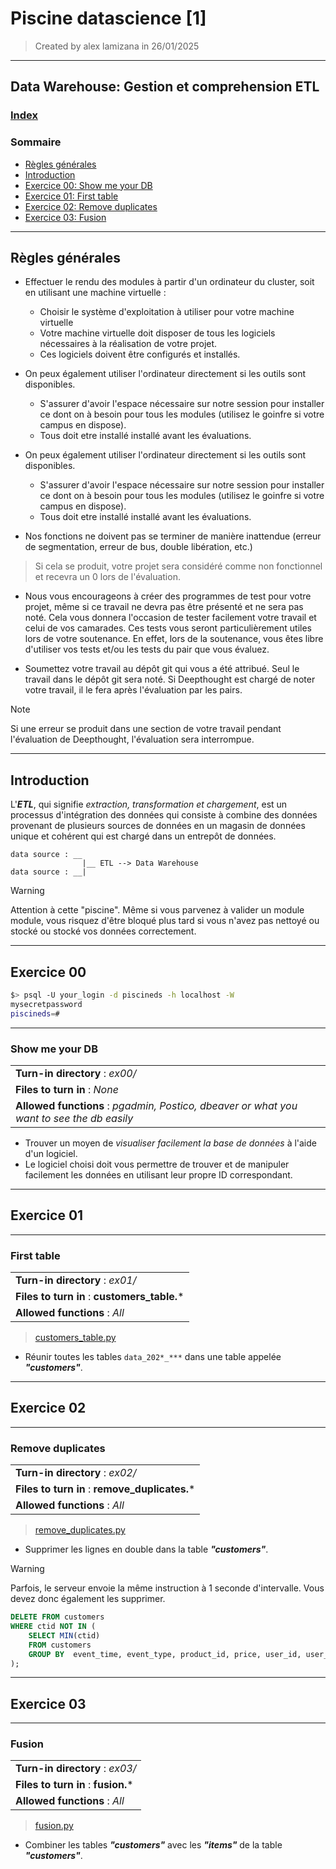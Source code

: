 # Piscine datascience [1]

> Created by alex lamizana in 26/01/2025
----------------------------------------------------------------------------

## Data Warehouse: Gestion et comprehension ETL

### [Index](/README.md)

### Sommaire

- [Règles générales](#règles-générales)
- [Introduction](#introduction)
- [Exercice 00: Show me your DB](#exercice-00)
- [Exercice 01: First table](#exercice-01)
- [Exercice 02: Remove duplicates](#exercice-02)
- [Exercice 03: Fusion](#exercice-03)

----------------------------------------------------------------------------

## Règles générales

- Effectuer le rendu des modules à partir d'un ordinateur du cluster, soit en utilisant une machine virtuelle :
  - Choisir le système d'exploitation à utiliser pour votre machine virtuelle
  - Votre machine virtuelle doit disposer de tous les logiciels nécessaires à la réalisation de votre projet.
  - Ces logiciels doivent être configurés et installés.

- On peux également utiliser l'ordinateur directement si les outils sont disponibles.
  - S'assurer d'avoir l'espace nécessaire sur notre session pour installer ce dont on à besoin pour tous les modules (utilisez le goinfre si votre campus en dispose).
  - Tous doit etre installé installé avant les évaluations.

- On peux également utiliser l'ordinateur directement si les outils sont disponibles.
  - S'assurer d'avoir l'espace nécessaire sur notre session pour installer ce dont on à besoin pour tous les modules (utilisez le goinfre si votre campus en dispose).
  - Tous doit etre installé installé avant les évaluations.

- Nos fonctions ne doivent pas se terminer de manière inattendue (erreur de segmentation, erreur de bus, double libération, etc.)

> Si cela se produit, votre projet sera considéré comme non fonctionnel et recevra un 0 lors de l'évaluation.

- Nous vous encourageons à créer des programmes de test pour votre projet, même si ce travail ne devra pas être présenté et ne sera pas noté.
Cela vous donnera l'occasion de tester facilement votre travail et celui de vos camarades.
Ces tests vous seront particulièrement utiles lors de votre soutenance.
En effet, lors de la soutenance, vous êtes libre d'utiliser vos tests
et/ou les tests du pair que vous évaluez.

- Soumettez votre travail au dépôt git qui vous a été attribué. Seul le travail dans le dépôt git sera noté. Si Deepthought est chargé de noter votre travail, il le fera
après l'évaluation par les pairs.

> [!NOTE]
> Si une erreur se produit dans une section de votre travail
> pendant l'évaluation de Deepthought, l'évaluation sera interrompue.

----------------------------------------------------------------------------

## Introduction

L'***ETL***, qui signifie *extraction, transformation et chargement*, est un processus d'intégration des données qui consiste à combine des données provenant de plusieurs sources de données en un magasin de données unique et cohérent qui est chargé dans un entrepôt de données.

```
data source : __
                |__ ETL --> Data Warehouse
data source : __|
```

> [!WARNING]
> Attention à cette "piscine". Même si vous parvenez à valider un module
> module, vous risquez d'être bloqué plus tard si vous n'avez pas nettoyé ou stocké
> ou stocké vos données correctement.

----------------------------------------------------------------------------

## Exercice 00

```bash
$> psql -U your_login -d piscineds -h localhost -W
mysecretpassword
piscineds=#
```

----------------------------------------------------------------------------

### Show me your DB

|                                   |
| :-------------------------------- |
| **Turn-in directory** :  *ex00/*  |
| **Files to turn in**  :  *None*   |
| **Allowed functions** :  *pgadmin, Postico, dbeaver or what you want to see the db easily*    |

- Trouver un moyen de *visualiser facilement la base de données* à l'aide d'un logiciel.
- Le logiciel choisi doit vous permettre de trouver et de manipuler facilement les données en utilisant leur propre ID correspondant.

----------------------------------------------------------------------------

## Exercice 01

----------------------------------------------------------------------------

### First table

|                                                   |
| :------------------------------------------------ |
| **Turn-in directory** :  *ex01/*                  |
| **Files to turn in**  :  **customers_table.***    |
| **Allowed functions** :  *All*                    |

> [customers_table.py](/data_warehouse/ex01/customers_table.py)

- Réunir toutes les tables `data_202*_***` dans une table appelée ***"customers"***.

----------------------------------------------------------------------------

## Exercice 02

----------------------------------------------------------------------------

### Remove duplicates

|                                                     |
| :------------------------------------------------   |
| **Turn-in directory** :  *ex02/*                    |
| **Files to turn in**  :  **remove_duplicates.***    |
| **Allowed functions** :  *All*                      |

> [remove_duplicates.py](/data_warehouse/ex02/remove_duplicates.py)

- Supprimer les lignes en double dans la table ***"customers"***.

> [!WARNING]
> Parfois, le serveur envoie la même instruction à 1 seconde d'intervalle.
> Vous devez donc également les supprimer.

```sql
DELETE FROM customers
WHERE ctid NOT IN (
    SELECT MIN(ctid)
    FROM customers
    GROUP BY  event_time, event_type, product_id, price, user_id, user_session
);
```

----------------------------------------------------------------------------

## Exercice 03

----------------------------------------------------------------------------

### Fusion

|                                                     |
| :------------------------------------------------   |
| **Turn-in directory** :  *ex03/*                    |
| **Files to turn in**  :  **fusion.***               |
| **Allowed functions** :  *All*                      |

> [fusion.py](/data_warehouse/ex03/fusion.py)

- Combiner les tables ***"customers"*** avec les ***"items"*** de la table ***"customers"***.

